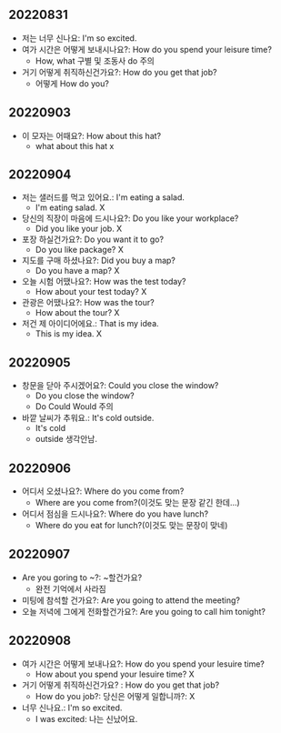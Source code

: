 ## 20220831
- 저는 너무 신나요: I'm so excited.
- 여가 시간은 어떻게 보내시나요?: How do you spend your leisure time?
    - How, what 구별 및 조동사 do 주의
- 거기 어떻게 취직하신건가요?: How do you get that job?
    - 어떻게 How do you?
## 20220903
- 이 모자는 어때요?: How about this hat?
    - what about this hat x

## 20220904
- 저는 샐러드를 먹고 있어요.: I'm eating a salad.
    - I'm eating salad. X
- 당신의 직장이 마음에 드시나요?: Do you like your workplace?
    - Did you like your job. X
- 포장 하실건가요?: Do you want it to go?
    - Do you like package? X
- 지도를 구매 하셨나요?: Did you buy a map?
    - Do you have a map? X
- 오늘 시험 어땠나요?: How was the test today?
    - How about your test today? X
- 관광은 어땠나요?: How was the tour?
    - How about the tour? X
- 저건 제 아이디어에요.: That is my idea.
    - This is my idea. X

## 20220905
- 창문을 닫아 주시겠어요?: Could you close the window?
    - Do you close the window?
    - Do Could Would 주의
- 바깥 날씨가 추워요.: It's cold outside.
    - It's cold
    - outside 생각안남.

## 20220906
- 어디서 오셨나요?: Where do you come from?
    - Where are you come from?(이것도 맞는 문장 같긴 한데...)
- 어디서 점심을 드시나요?: Where do you have lunch?
    - Where do you eat for lunch?(이것도 맞는 문장이 맞네)

## 20220907
- Are you goring to ~?: ~할건가요?
    - 완전 기억에서 사라짐
- 미팅에 참석할 건가요?: Are you going to attend the meeting?
- 오늘 저녁에 그에게 전화할건가요?: Are you going to call him tonight?

## 20220908
- 여가 시간은 어떻게 보내나요?: How do you spend your lesuire time?
    - How about you spend your lesuire time? X
- 거기 어떻게 취직하신건가요? : How do you get that job?
    - How do you job?: 당신은 어떻게 일합니까?: X
- 너무 신나요.: I'm so excited. 
    - I was excited: 나는 신났어요.